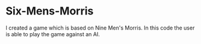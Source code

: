 # Six-Mens-Morris
I created a game which is based on Nine Men's Morris. In this code the user is able to play the game against an AI.
